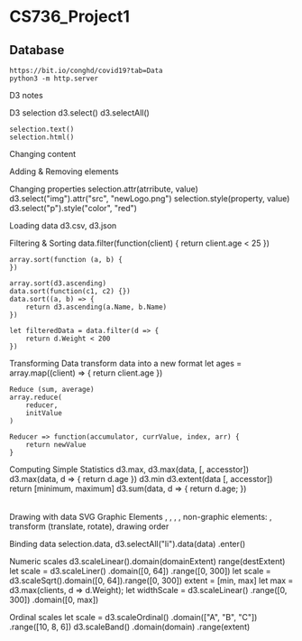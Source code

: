 # CS736_Project1

## Database
    https://bit.io/conghd/covid19?tab=Data
    python3 -m http.server
D3 notes

D3 selection
    d3.select()
    d3.selectAll()

    selection.text()
    selection.html()

Changing content

Adding & Removing elements

Changing properties
    selection.attr(atrribute, value)
    d3.select("img").attr("src", "newLogo.png")
    selection.style(property, value)
    d3.select("p").style("color", "red")

Loading data
    d3.csv, d3.json

Filtering & Sorting
    data.filter(function(client) {
        return client.age < 25
    })

    array.sort(function (a, b) {
    })

    array.sort(d3.ascending)
    data.sort(function(c1, c2) {})
    data.sort((a, b) => {
        return d3.ascending(a.Name, b.Name)
    })

    let filteredData = data.filter(d => {
        return d.Weight < 200
    })

Transforming Data
    transform data into a new format
    let ages = array.map((client) => {
        return client.age
    })

    Reduce (sum, average)
    array.reduce(
        reducer,
        initValue
    )

    Reducer => function(accumulator, currValue, index, arr) {
        return newValue
    }

Computing Simple Statistics
    d3.max, d3.max(data, [, accesstor])
    d3.max(data, d => {
        return d.age
    })
    d3.min
    d3.extent(data [, accesstor])
        return [minimum, maximum]
    d3.sum(data, d => {
        return d.age;
    })

######
Drawing with data
SVG
    Graphic Elements
    <rect />, <circle>, <line />, <path />, <text />
    non-graphic elements: <g />, transform (translate, rotate), drawing order

Binding data
selection.data, d3.selectAll("li").data(data)
    .enter()

Numeric scales
    d3.scaleLinear().domain(domainExtent)
        range(destExtent)
    let scale = d3.scaleLiner()
                    .domain([0, 64])
                    .range([0, 300])
    let scale = d3.scaleSqrt().domain([0, 64]).range([0, 300])
    extent = [min, max]
    let max = d3.max(clients, d => d.Weight);
    let widthScale = d3.scaleLinear()
                       .range([0, 300])
                       .domain([0, max])

Ordinal scales
    let scale = d3.scaleOrdinal()
                  .domain(["A", "B", "C"])
                  .range([10, 8, 6])
    d3.scaleBand()
      .domain(domain)
      .range(extent)